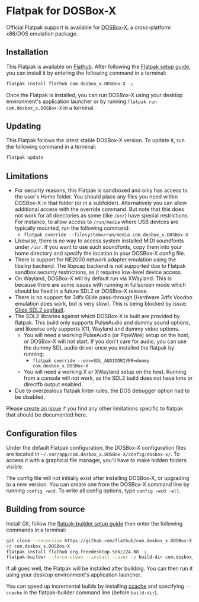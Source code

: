 # Flatpak for DOSBox-X

Official Flatpak support is available for [DOSBox-X](https://dosbox-x.com/), a cross-platform x86/DOS emulation package.

## Installation

This Flatpak is available on
[Flathub](https://flathub.org/apps/details/com.dosbox_x.DOSBox-X).
After following the [Flatpak setup guide](https://flatpak.org/setup/),
you can install it by entering the following command in a terminal:

```bash
flatpak install flathub com.dosbox_x.DOSBox-X -y
```

Once the Flatpak is installed, you can run DOSBox-X using your desktop environment's
application launcher or by running `flatpak run com.dosbox_x.DOSBox-X` in a terminal.

## Updating

This Flatpak follows the latest stable DOSBox-X version.
To update it, run the following command in a terminal:

```bash
flatpak update
```

## Limitations

- For security reasons, this Flatpak is sandboxed and only has access to the
  user's Home folder. You should place any files you need within DOSBox-X in
  that folder (or in a subfolder). Alternatively you can allow additional access
  with the override command. But note that this does not work for all directories
  as some (like ``/usr``) have special restrictions. For instance, to allow access
   to ``/run/media`` where USB devices are typically mounted, run the following command:
    - ``flatpak override --filesystem=/run/media com.dosbox_x.DOSBox-X``
- Likewise, there is no way to access system installed MIDI soundfonts under ``/usr``.
  If you want to use such soundfonts, copy them into your home directory and
  specify the location in your DOSBox-X config file.
- There is support for NE2000 network adapter emulation using the libslirp backend. The libpcap backend is not supported due to Flatpak sandbox security restrictions, as it requires low-level device access.
- On Wayland, DOSBox-X will by default run via XWayland. This is because there are some issues with running in fullscreen mode which should be fixed in a future SDL2 or DOSBox-X release.
- There is no support for 3dfx Glide pass-through (Hardware 3dfx Voodoo emulation does work, but is very slow). This is being blocked by issue: [Glide SDL2 segfault](https://github.com/joncampbell123/dosbox-x/issues/2126).
- The SDL2 libraries against which DOSBox-X is built are provided by flatpak. This build only supports PulseAudio and dummy sound options, and likewise only supports X11, Wayland and dummy video options.
  - You will need a working PulseAudio (or PipeWire) setup on the host, or DOSBox-X will not start. If you don't care for audio, you can use the dummy SDL audio driver once you installed the flatpak by running:
    - ``flatpak override --env=SDL_AUDIODRIVER=dummy com.dosbox_x.DOSBox-X``
  - You will need a working X or XWayland setup on the host. Running from a console will not work, as the SDL2 build does not have kms or directfb output enabled. 
- Due to overzealous flatpak linter rules, the DOS debugger option had to be disabled.

Please [create an issue](https://github.com/flathub/com.dosbox_x.DOSBox-X/issues/new)
if you find any other limitations specific to flatpak that should be documented here.

## Configuration files

Under the default Flatpak configuration, the DOSBox-X configuration files are
located in `~/.var/app/com.dosbox_x.DOSBox-X/config/dosbox-x/`. To access it with a
graphical file manager, you'll have to make hidden folders visible.

The config file will not initially exist after installing DOSBox-X, or upgrading to
a new version. You can create one from the DOSBox-X command line by running ``config -wcd``.
To write all config options, type ``config -wcd -all``.

## Building from source

Install Git, follow the
[flatpak-builder setup guide](https://docs.flatpak.org/en/latest/first-build.html)
then enter the following commands in a terminal:

```bash
git clone --recursive https://github.com/flathub/com.dosbox_x.DOSBox-X.git
cd com.dosbox_x.DOSBox-X
flatpak install flathub org.freedesktop.Sdk//24.08 -y
flatpak-builder --force-clean --install --user -y build-dir com.dosbox_x.DOSBox-X.yaml
```

If all goes well, the Flatpak will be installed after building. You can then
run it using your desktop environment's application launcher.

You can speed up incremental builds by installing [ccache](https://ccache.dev/)
and specifying `--ccache` in the flatpak-builder command line (before `build-dir`).
